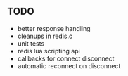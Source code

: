 ## TODO
* better response handling
* cleanups in redis.c
* unit tests
* redis lua scripting api
* callbacks for connect disconnect
* automatic reconnect on disconnect
